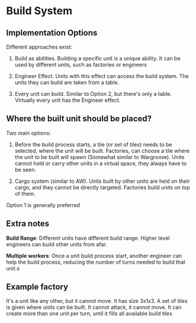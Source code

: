 # Build System

## Implementation Options

Different approaches exist:

1. Build as abilities. Building a specific unit is a unique ability. It can be used by different units, such as factories or engineers

2. Engineer Effect. Units with this effect can access the build system. The units they can build are taken from a table.

3. Every unit can build. Similar to Option 2, but there's only a table. Virtually every unit has the Engineer effect.

## Where the built unit should be placed?

Two main options:

1. Before the build process starts, a tile (or set of tiles) needs to be selected, where the unit will be built. Factories, can choose a tile where the unit to be built will spawn (Somewhat similar to Wargroove). Units cannot hold or carry other units in a virtual space, they always have to be seen.

2. Cargo system (similar to AW). Units built by other units are held on their cargo, and they cannot be directly targeted. Factories build units on top of them.

Option 1 is generally preferred

## Extra notes

**Build Range**: Different units have different build range. Higher level engineers can build other units from afar.

**Multiple workers**:  Once a unit build process start, another engineer can help the build process, reducing the number of turns needed to build that unit.s

## Example factory

It's a unit like any other, but it cannot move. It has size 3x1x3. A set of tiles is given where units can be built. It cannot attack, it cannot move. It can create more than one unit per turn, until it fills all available build tiles


